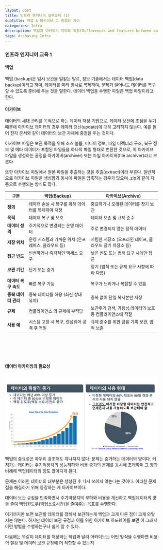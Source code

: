 ```yaml
---
layout: post
title: 인프라 엔지니어 실무교육 (1)
subtitle: 백업 & 아카이브 그 종류와 차이
categories: Infra
description: 백업과 아카이브 차이와 특징(Differences and features between backup and archiving)
tags: Archaving Infra
---
```


### 인프라 엔지니어 교육 1


#### 백업
백업 (backup)은 임시 보관을 일컫는 말로, 정보 기술에서는 데이터 백업(data backup)이라고 하며, 데이터를 미리 임시로 복제하여, 문제가 일어나도 데이터를 복구할 수 있도록 준비해 두는 것을 말한다. 데이터 백업을 수행한 파일은 백업 파일이라고 한다.

#### 아카이브
데이터의 세대 관리를 목적으로 하는 데이터 저장 기법으로, 데이터 보전에 초점을 두기 때문에 아카이브 데이터의 경우 데이터 갱신(update)에 대해 고려하지 않는다. 예를 들어 전자 문서와 같이 데이터의 보관 자체에 중점을 두는 것이다.

아카이브 파일은 보관 목적을 위해 소스 볼륨, 미디어 정보, 파일 디렉터리 구조, 복구 정보 및 메타 데이터가 포함된 파일들을 하나의 파일 형태로 변환한 것으로, 이 아카이브 파일을 생성하는 공정을 아카이버(archiver) 또는 파일 아카이버(file archiver)라고 부른다.

또한 아카이브 파일에서 원본 파일을 추출하는 것을 추출(extract)이라 부른다. 일반적으로 아카이브 파일을 생성함과 동시에 파일을 압축하는 경우가 많으며 .zip과 같이 자동으로 수행되는 방식도 많다.

| **구분**                | **백업(Backup)**                                | **아카이브(Archive)**                           |
|-------------------------|------------------------------------------------|------------------------------------------------|
| **정의**                | 데이터 손실 시 복구를 위해 데이터를 복제하여 저장 | 중요하거나 오래된 데이터를 장기 보관            |
| **목적**                | 데이터 복구 및 보호                              | 데이터 보존 및 규제 준수                         |
| **데이터 성격**         | 주기적으로 변경되는 운영 데이터                   | 주로 변경되지 않는 정적 데이터                  |
| **저장 위치**           | 운영 시스템과 가까운 위치 (온프레미스, 클라우드 등) | 저렴한 저장소 (오프라인 테이프, 클라우드 장기 저장소 등) |
| **접근 빈도**           | 빈번하거나 즉각적인 액세스 요구                   | 낮은 빈도 또는 법적 요구 시에만 접근             |
| **보관 기간**           | 단기 또는 중기                                   | 장기 (법적 또는 규제 요구 사항에 따라 다름)     |
| **데이터 복구 속도**     | 빠른 복구 가능                                   | 복구가 느리거나 복잡할 수 있음                  |
| **중복 데이터 관리**     | 중복 데이터를 허용 (최신 상태 유지)                | 중복 없이 단일 복사본만 저장                     |
| **규제**             | 컴플라이언스 의 규제에 부적당  | 보관주기 검색, 가용성,데이터의 보호 등 컴플라이언스에 적절  |
| **사용 예**             | 시스템 고장 시 복구, 랜섬웨어 공격 후 복원          | 규제 준수를 위한 금융 기록 보관, 법적 보존       |


<br><br><br><br>

#### 데이터 아카이빙의 필요성
![DATA1](/assets/images/2024-09-30/Data.png)
백업의 중요성은 아무리 강조해도 지나치지 않다. 문제는 증가하는 데이터의 양이다. 커져가는 데이터는 주기억장치의 성능저하와 비용 증가의 문제를 동시에 초래하며 그 양과 비례해 백업데이터의 양도 많아지게 된다.

문제는 이러한 데이터의 대부분은 생성된 후 다시 쓰이지 않는다는 것이다. 이러한 문제점을 해결하기 위해 등장하는 게 아카이브이다.

데이터 보관 규정을 만족하면서 주기억장치의 부하와 비용을 개선하고 백업데이터의 양을 줄여 백업윈도우(백업소요시간)을 줄여주는 목표를 수행한다.

여기까지만 보면 보관할 데이터를 정해서 보관하는게 백업과 크게 다른 점이 크게 와닿지는 않는다. 하지만 데이터 보관 규정과 이를 위한 아카이브 하드웨어를 보면 아 그래서 이런 방법을 수행하는구나 쉽게 알 수 있다.

다음에는 똑같이 데이터를 저장하는 백업과 달리 아카이브는 어떤 방식을 수행하면 비용의 절감 및 데이터 보관 규정에 더 적합할 수 있는지